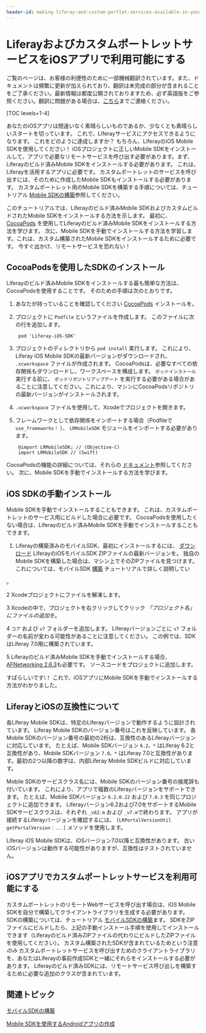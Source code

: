 ```yaml
---
header-id: making-liferay-and-custom-portlet-services-available-in-your-ios-app
---
```


# LiferayおよびカスタムポートレットサービスをiOSアプリで利用可能にする

<p class="alert alert-info"><span class="wysiwyg-color-blue120">ご覧のページは、お客様の利便性のために一部機械翻訳されています。また、ドキュメントは頻繁に更新が加えられており、翻訳は未完成の部分が含まれることをご了承ください。最新情報は都度公開されておりますため、必ず英語版をご参照ください。翻訳に問題がある場合は、<a href="mailto:support-content-jp@liferay.com">こちら</a>までご連絡ください。</span></p>

[TOC levels=1-4]

あなたのiOSアプリは間違いなく素晴らしいものであるか、少なくとも素晴らしいスタートを切っています。 これで、Liferayサービスにアクセスできるようになります。 これをどのように達成しますか？ もちろん、LiferayのiOS Mobile SDKを使用してください！ iOSプロジェクトに正しいMobile SDKをインストールして、アプリで必要なリモートサービスを呼び出す必要があります。まず、Liferayのビルド済みMobile SDKをインストールする必要があります。 これは、Liferayを活用するアプリに必要です。 カスタムポートレットのサービスを呼び出すには、そのために作成したMobile SDKもインストールする必要があります。 カスタムポートレット用のMobile SDKを構築する手順については、チュートリアル [Mobile SDKの構築](/docs/7-1/tutorials/-/knowledge_base/t/building-mobile-sdks)参照してください。

このチュートリアルでは、Liferayのビルド済みMobile SDKおよびカスタムビルドされたMobile SDKをインストールする方法を示します。 最初に、 [CocoaPods](https://cocoapods.org/) を使用してLiferayのビルド済みMobile SDKをインストールする方法を学びます。 次に、Mobile SDKを手動でインストールする方法を学習します。これは、カスタム構築されたMobile SDKをインストールするために必要です。 今すぐ出かけ、リモートサービスを恐れない！

## CocoaPodsを使用したSDKのインストール

Liferayのビルド済みMobile SDKをインストールする最も簡単な方法は、CocoaPodsを使用することです。 そのための手順は次のとおりです。

1.  あなたが持っていることを確認してください [CocoaPods](https://cocoapods.org/) インストールを。

2.  プロジェクトに `Podfile` というファイルを作成します。 このファイルに次の行を追加します。

    ``` 
     pod 'Liferay-iOS-SDK'
    ```

3.  プロジェクトのディレクトリから `pod install` 実行します。 これにより、Liferay iOS Mobile SDKの最新バージョンがダウンロードされ、 `.xcworkspace` ファイルが作成されます。 CocoaPodsは、必要なすべての依存関係もダウンロードし、ワークスペースを構成します。 `ポッドインストール`実行する前に、 `ポッドリポジトリアップデート` を実行する必要がある場合があることに注意してください。これにより、マシンにCocoaPodsリポジトリの最新バージョンがインストールされます。

4.  `.xcworkspace` ファイルを使用して、Xcodeでプロジェクトを開きます。

5.  フレームワークとして依存関係をインポートする場合（Podfileで`use_frameworks！` ）、 `LRMobileSDK` モジュールをインポートする必要があります。

    ``` 
     @import LRMobileSDK; // (Objective-C)
     import LRMobileSDK // (Swift)
    ```

CocoaPodsの機能の詳細については、それらの [ドキュメント](http://guides.cocoapods.org/using/index.html)参照してください。 次に、Mobile SDKを手動でインストールする方法を学びます。

## iOS SDKの手動インストール

Mobile SDKを手動でインストールすることもできます。 これは、カスタムポートレットのサービス用にビルドした場合に必要です。 CocoaPodsを使用したくない場合は、Liferayのビルド済みMobile SDKを手動でインストールすることもできます。

1.  Liferayの構築済みのモバイルSDK、最初にインストールするには、 [ダウンロード](https://github.com/liferay/liferay-mobile-sdk/releases) LiferayのiOSモバイルSDK ZIPファイルの最新バージョンを。 独自のMobile SDKを構築した場合は、マシン上でそのZIPファイルを見つけます。 これについては、モバイルSDK [構築](/docs/7-1/tutorials/-/knowledge_base/t/building-mobile-sdks) チュートリアルで詳しく説明してい

 。</p></li> 
   
   2  Xcodeプロジェクトにファイルを解凍します。

3  Xcodeの中で、プロジェクトを右クリックしてクリック *「プロジェクト名」にファイルの追加を*。

4  `コア` および `v7` フォルダーを追加します。 Liferayバージョンごとに `v7` フォルダーの名前が変わる可能性があることに注意してください。 この例では、SDKはLiferay 7.0用に構築されています。

5  Liferayのビルド済みMobile SDKを手動でインストールする場合、 [AFNetworking 2.6.3](https://github.com/AFNetworking/AFNetworking/releases/tag/2.6.3)も必要です。 ソースコードをプロジェクトに追加します。</ol> 

すばらしいです\！ これで、iOSアプリにMobile SDKを手動でインストールする方法がわかりました。



## LiferayとiOSの互換性について

各Liferay Mobile SDKは、特定のLiferayバージョンで動作するように設計されています。 Liferay Mobile SDKのバージョン番号はこれを反映しています。 各Mobile SDKのバージョン番号の最初の2桁は、互換性のあるLiferayバージョンに対応しています。 たとえば、Mobile SDKバージョン `6.2。*` はLiferay 6.2と互換性があり、Mobile SDKバージョン `7.0。*` はLiferay 7.0と互換性があります。最初の2つ以降の数字は、内部Liferay Mobile SDKビルドに対応しています。

Mobile SDKのサービスクラス名には、Mobile SDKのバージョン番号の接尾辞も付いています。 これにより、アプリで複数のLiferayバージョンをサポートできます。 たとえば、Mobile SDKバージョン `6.2.0.22` および `7.0.3` を同じプロジェクトに追加できます。 Liferayバージョン6.2および7.0をサポートするMobile SDKサービスクラスは、それぞれ `_v62.m` および `_v7.m`で終わります。 アプリが接続するLiferayバージョンを確認するには、 `[LRPortalVersionUtil getPortalVersion：...]` メソッドを使用します。

Liferay iOS Mobile SDKは、iOSバージョン7.0以降と互換性があります。 古いiOSバージョンは動作する可能性がありますが、互換性はテストされていません。



## iOSアプリでカスタムポートレットサービスを利用可能にする

カスタムポートレットのリモートWebサービスを呼び出す場合は、iOS Mobile SDKを自分で構築してクライアントライブラリを生成する必要があります。 SDKの構築については、チュートリアル [モバイルSDKの構築](/docs/7-1/tutorials/-/knowledge_base/t/building-mobile-sdks)ます。 SDKをZIPファイルにビルドしたら、上記の手動インストール手順を使用してインストールできます（Liferayのビルド済みZIPファイルの代わりにビルドしたZIPファイルを使用してください）。 カスタム構築されたSDKが含まれているためという注意 *のみ* カスタムポートレットサービスを呼び出すためのクライアントライブラリを、あなたはLiferayの事前作成SDKと一緒にそれらをインストールする必要があります。 Liferayのビルド済みSDKには、リモートサービス呼び出しを構築するために必要な追加のクラスが含まれています。



## 関連トピック

[モバイルSDKの構築](/docs/7-1/tutorials/-/knowledge_base/t/building-mobile-sdks)

[Mobile SDKを使用するAndroidアプリの作成](/docs/7-1/tutorials/-/knowledge_base/t/creating-android-apps-that-use-the-mobile-sdk)
